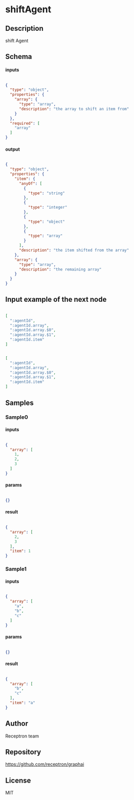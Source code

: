 # shiftAgent

## Description

shift Agent

## Schema

#### inputs

```json

{
  "type": "object",
  "properties": {
    "array": {
      "type": "array",
      "description": "the array to shift an item from"
    }
  },
  "required": [
    "array"
  ]
}

````

#### output

```json

{
  "type": "object",
  "properties": {
    "item": {
      "anyOf": [
        {
          "type": "string"
        },
        {
          "type": "integer"
        },
        {
          "type": "object"
        },
        {
          "type": "array"
        }
      ],
      "description": "the item shifted from the array"
    },
    "array": {
      "type": "array",
      "description": "the remaining array"
    }
  }
}

````

## Input example of the next node

```json

[
  ":agentId",
  ":agentId.array",
  ":agentId.array.$0",
  ":agentId.array.$1",
  ":agentId.item"
]

````
```json

[
  ":agentId",
  ":agentId.array",
  ":agentId.array.$0",
  ":agentId.array.$1",
  ":agentId.item"
]

````

## Samples

### Sample0

#### inputs

```json

{
  "array": [
    1,
    2,
    3
  ]
}

````

#### params

```json

{}

````

#### result

```json

{
  "array": [
    2,
    3
  ],
  "item": 1
}

````
### Sample1

#### inputs

```json

{
  "array": [
    "a",
    "b",
    "c"
  ]
}

````

#### params

```json

{}

````

#### result

```json

{
  "array": [
    "b",
    "c"
  ],
  "item": "a"
}

````

## Author

Receptron team

## Repository

https://github.com/receptron/graphai

## License

MIT

